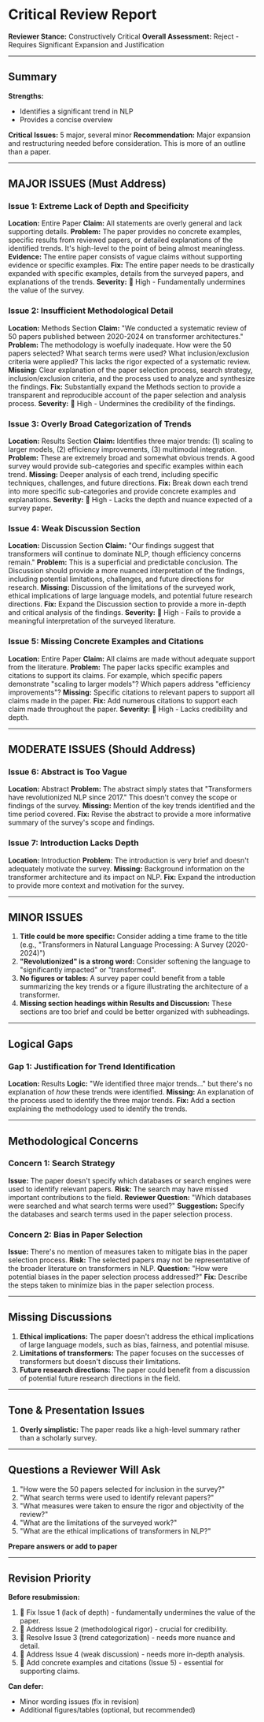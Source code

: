 # Critical Review Report

**Reviewer Stance:** Constructively Critical
**Overall Assessment:** Reject - Requires Significant Expansion and Justification

---

## Summary

**Strengths:**
- Identifies a significant trend in NLP
- Provides a concise overview

**Critical Issues:** 5 major, several minor
**Recommendation:** Major expansion and restructuring needed before consideration.  This is more of an outline than a paper.

---

## MAJOR ISSUES (Must Address)

### Issue 1: Extreme Lack of Depth and Specificity
**Location:** Entire Paper
**Claim:** All statements are overly general and lack supporting details.
**Problem:** The paper provides no concrete examples, specific results from reviewed papers, or detailed explanations of the identified trends. It's high-level to the point of being almost meaningless.
**Evidence:** The entire paper consists of vague claims without supporting evidence or specific examples.
**Fix:** The entire paper needs to be drastically expanded with specific examples, details from the surveyed papers, and explanations of the trends.
**Severity:** 🔴 High - Fundamentally undermines the value of the survey.

### Issue 2: Insufficient Methodological Detail
**Location:** Methods Section
**Claim:** "We conducted a systematic review of 50 papers published between 2020-2024 on transformer architectures."
**Problem:** The methodology is woefully inadequate.  How were the 50 papers selected? What search terms were used? What inclusion/exclusion criteria were applied? This lacks the rigor expected of a systematic review.
**Missing:** Clear explanation of the paper selection process, search strategy, inclusion/exclusion criteria, and the process used to analyze and synthesize the findings.
**Fix:** Substantially expand the Methods section to provide a transparent and reproducible account of the paper selection and analysis process.
**Severity:** 🔴 High - Undermines the credibility of the findings.

### Issue 3: Overly Broad Categorization of Trends
**Location:** Results Section
**Claim:** Identifies three major trends: (1) scaling to larger models, (2) efficiency improvements, (3) multimodal integration.
**Problem:** These are extremely broad and somewhat obvious trends. A good survey would provide sub-categories and specific examples within each trend.
**Missing:** Deeper analysis of each trend, including specific techniques, challenges, and future directions.
**Fix:** Break down each trend into more specific sub-categories and provide concrete examples and explanations.
**Severity:** 🔴 High - Lacks the depth and nuance expected of a survey paper.

### Issue 4: Weak Discussion Section
**Location:** Discussion Section
**Claim:** "Our findings suggest that transformers will continue to dominate NLP, though efficiency concerns remain."
**Problem:** This is a superficial and predictable conclusion. The Discussion should provide a more nuanced interpretation of the findings, including potential limitations, challenges, and future directions for research.
**Missing:** Discussion of the limitations of the surveyed work, ethical implications of large language models, and potential future research directions.
**Fix:** Expand the Discussion section to provide a more in-depth and critical analysis of the findings.
**Severity:** 🔴 High - Fails to provide a meaningful interpretation of the surveyed literature.

### Issue 5: Missing Concrete Examples and Citations
**Location:** Entire Paper
**Claim:** All claims are made without adequate support from the literature.
**Problem:** The paper lacks specific examples and citations to support its claims.  For example, which specific papers demonstrate "scaling to larger models"? Which papers address "efficiency improvements"?
**Missing:** Specific citations to relevant papers to support all claims made in the paper.
**Fix:** Add numerous citations to support each claim made throughout the paper.
**Severity:** 🔴 High - Lacks credibility and depth.

---

## MODERATE ISSUES (Should Address)

### Issue 6: Abstract is Too Vague
**Location:** Abstract
**Problem:** The abstract simply states that "Transformers have revolutionized NLP since 2017." This doesn't convey the scope or findings of the survey.
**Missing:** Mention of the key trends identified and the time period covered.
**Fix:** Revise the abstract to provide a more informative summary of the survey's scope and findings.

### Issue 7: Introduction Lacks Depth
**Location:** Introduction
**Problem:** The introduction is very brief and doesn't adequately motivate the survey.
**Missing:** Background information on the transformer architecture and its impact on NLP.
**Fix:** Expand the introduction to provide more context and motivation for the survey.

---

## MINOR ISSUES

1. **Title could be more specific:** Consider adding a time frame to the title (e.g., "Transformers in Natural Language Processing: A Survey (2020-2024)")
2. **"Revolutionized" is a strong word:** Consider softening the language to "significantly impacted" or "transformed".
3. **No figures or tables:** A survey paper could benefit from a table summarizing the key trends or a figure illustrating the architecture of a transformer.
4. **Missing section headings within Results and Discussion:** These sections are too brief and could be better organized with subheadings.

---

## Logical Gaps

### Gap 1: Justification for Trend Identification
**Location:** Results
**Logic:** "We identified three major trends..." but there's no explanation of *how* these trends were identified.
**Missing:** An explanation of the process used to identify the three major trends.
**Fix:** Add a section explaining the methodology used to identify the trends.

---

## Methodological Concerns

### Concern 1: Search Strategy
**Issue:** The paper doesn't specify which databases or search engines were used to identify relevant papers.
**Risk:** The search may have missed important contributions to the field.
**Reviewer Question:** "Which databases were searched and what search terms were used?"
**Suggestion:** Specify the databases and search terms used in the paper selection process.

### Concern 2: Bias in Paper Selection
**Issue:** There's no mention of measures taken to mitigate bias in the paper selection process.
**Risk:** The selected papers may not be representative of the broader literature on transformers in NLP.
**Question:** "How were potential biases in the paper selection process addressed?"
**Fix:** Describe the steps taken to minimize bias in the paper selection process.

---

## Missing Discussions

1. **Ethical implications:** The paper doesn't address the ethical implications of large language models, such as bias, fairness, and potential misuse.
2. **Limitations of transformers:** The paper focuses on the successes of transformers but doesn't discuss their limitations.
3. **Future research directions:** The paper could benefit from a discussion of potential future research directions in the field.

---

## Tone & Presentation Issues

1. **Overly simplistic:** The paper reads like a high-level summary rather than a scholarly survey.

---

## Questions a Reviewer Will Ask

1. "How were the 50 papers selected for inclusion in the survey?"
2. "What search terms were used to identify relevant papers?"
3. "What measures were taken to ensure the rigor and objectivity of the review?"
4. "What are the limitations of the surveyed work?"
5. "What are the ethical implications of transformers in NLP?"

**Prepare answers or add to paper**

---

## Revision Priority

**Before resubmission:**
1. 🔴 Fix Issue 1 (lack of depth) - fundamentally undermines the value of the paper.
2. 🔴 Address Issue 2 (methodological rigor) - crucial for credibility.
3. 🔴 Resolve Issue 3 (trend categorization) - needs more nuance and detail.
4. 🔴 Address Issue 4 (weak discussion) - needs more in-depth analysis.
5. 🔴 Add concrete examples and citations (Issue 5) - essential for supporting claims.

**Can defer:**
- Minor wording issues (fix in revision)
- Additional figures/tables (optional, but recommended)

```
